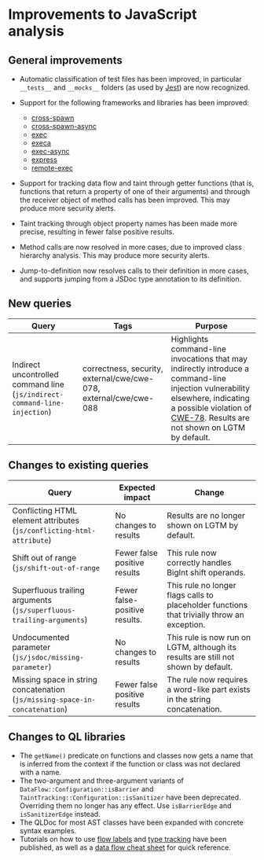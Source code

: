 # Improvements to JavaScript analysis

## General improvements

* Automatic classification of test files has been improved, in particular `__tests__` and `__mocks__` folders (as used by [Jest](https://jestjs.io)) are now recognized.

* Support for the following frameworks and libraries has been improved:
  - [cross-spawn](https://www.npmjs.com/package/cross-spawn)
  - [cross-spawn-async](https://www.npmjs.com/package/cross-spawn-async)
  - [exec](https://www.npmjs.com/package/exec)
  - [execa](https://www.npmjs.com/package/execa)
  - [exec-async](https://www.npmjs.com/package/exec-async)
  - [express](https://www.npmjs.com/package/express)
  - [remote-exec](https://www.npmjs.com/package/remote-exec)

* Support for tracking data flow and taint through getter functions (that is, functions that return a property of one of their arguments) and through the receiver object of method calls has been improved. This may produce more security alerts.

* Taint tracking through object property names has been made more precise, resulting in fewer false positive results.

* Method calls are now resolved in more cases, due to improved class hierarchy analysis. This may produce more security alerts.

* Jump-to-definition now resolves calls to their definition in more cases, and supports jumping from a JSDoc type annotation to its definition.

## New queries

| **Query**                                                                 | **Tags**                                                          | **Purpose**                                                                                                                                                                            |
|---------------------------------------------------------------------------|-------------------------------------------------------------------|----------------------------------------------------------------------------------------------------------------------------------------------------------------------------------------|
| Indirect uncontrolled command line (`js/indirect-command-line-injection`) | correctness, security, external/cwe/cwe-078, external/cwe/cwe-088 | Highlights command-line invocations that may indirectly introduce a command-line injection vulnerability elsewhere, indicating a possible violation of [CWE-78](https://cwe.mitre.org/data/definitions/78.html). Results are not shown on LGTM by default. |


## Changes to existing queries

| **Query**                      | **Expected impact**          | **Change**                                                                |
|--------------------------------|------------------------------|---------------------------------------------------------------------------|
| Conflicting HTML element attributes (`js/conflicting-html-attribute`) | No changes to results | Results are no longer shown on LGTM by default. |
| Shift out of range (`js/shift-out-of-range`| Fewer false positive results | This rule now correctly handles BigInt shift operands. |
| Superfluous trailing arguments (`js/superfluous-trailing-arguments`) | Fewer false-positive results. | This rule no longer flags calls to placeholder functions that trivially throw an exception. |
| Undocumented parameter (`js/jsdoc/missing-parameter`) | No changes to results | This rule is now run on LGTM, although its results are still not shown by default. |
| Missing space in string concatenation (`js/missing-space-in-concatenation`) | Fewer false positive results | The rule now requires a word-like part exists in the string concatenation. | 

## Changes to QL libraries

- The `getName()` predicate on functions and classes now gets a name that is
  inferred from the context if the function or class was not declared with a name.
- The two-argument and three-argument variants of `DataFlow::Configuration::isBarrier` and
  `TaintTracking::Configuration::isSanitizer` have been deprecated. Overriding them no
  longer has any effect. Use `isBarrierEdge` and `isSanitizerEdge` instead.
- The QLDoc for most AST classes have been expanded with concrete syntax examples.
- Tutorials on how to use [flow labels](https://help.semmle.com/QL/learn-ql/javascript/flow-labels.html)
  and [type tracking](https://help.semmle.com/QL/learn-ql/javascript/type-tracking.html) have been published,
  as well as a [data flow cheat sheet](https://help.semmle.com/QL/learn-ql/javascript/dataflow-cheat-sheet.html) for quick reference.
